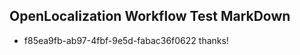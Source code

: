 ## OpenLocalization Workflow Test MarkDown
* f85ea9fb-ab97-4fbf-9e5d-fabac36f0622 
thanks!<!--HONumber=Mar16_HO3-->
